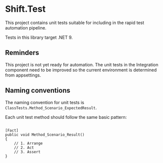 ﻿# Shift.Test

This project contains unit tests suitable for including in the rapid test automation pipeline.

Tests in this library target .NET 9.


## Reminders

This project is not yet ready for automation. The unit tests in the Integration component need to be
improved so the current environment is determined from appsettings.


## Naming conventions

The naming convention for unit tests is `ClassTests.Method_Scenario_ExpectedResult`.

Each unit test method should follow the same basic pattern:

<code>
[Fact]
public void Method_Scenario_Result()
{
    // 1. Arrange
    // 2. Act
    // 3. Assert
}
</code>